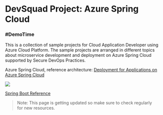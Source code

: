 # DevSquad Project: Azure Spring Cloud 
### #DemoTime

This is a collection of sample projects for Cloud Application Developer using Azure Cloud Platform. The sample projects are arranged in different topics about microservice development and deployment on Azure Spring Cloud supported by Secure DevOps Practices.

Azure Spring Cloud, reference architecture:
[Deployment for Applications on Azure Spring Cloud](https://docs.microsoft.com/en-us/azure/architecture/example-scenario/blue-green-spring/blue-green-spring)

![](https://docs.microsoft.com/en-us/azure/architecture/example-scenario/blue-green-spring/media/blue-green-deployment.png)

[Spring Boot Reference](https://spring.io/projects/spring-boot)

> Note: This page is getting updated so make sure to check regularly for new resources.
